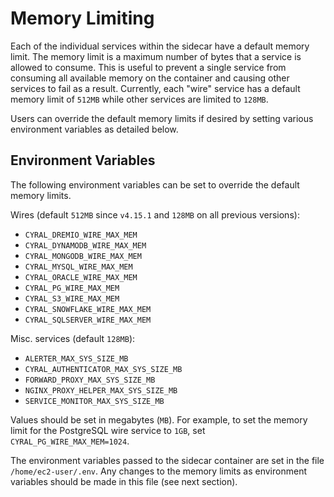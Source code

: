 # Memory Limiting

Each of the individual services within the sidecar have a default
memory limit. The memory limit is a maximum number of bytes that a service is 
allowed to consume. This is useful to prevent a single service from consuming
all available memory on the container and causing other services to fail as a
result. Currently, each "wire" service has a default memory limit of `512MB`
while other services are limited to `128MB`.

Users can override the default memory limits if desired by setting various 
environment variables as detailed below.

## Environment Variables

The following environment variables can be set to override the default memory
limits.

Wires (default `512MB` since `v4.15.1` and `128MB` on all previous versions):

* `CYRAL_DREMIO_WIRE_MAX_MEM`
* `CYRAL_DYNAMODB_WIRE_MAX_MEM`
* `CYRAL_MONGODB_WIRE_MAX_MEM`
* `CYRAL_MYSQL_WIRE_MAX_MEM`
* `CYRAL_ORACLE_WIRE_MAX_MEM`
* `CYRAL_PG_WIRE_MAX_MEM`
* `CYRAL_S3_WIRE_MAX_MEM`
* `CYRAL_SNOWFLAKE_WIRE_MAX_MEM`
* `CYRAL_SQLSERVER_WIRE_MAX_MEM`

Misc. services (default `128MB`):

* `ALERTER_MAX_SYS_SIZE_MB`
* `CYRAL_AUTHENTICATOR_MAX_SYS_SIZE_MB`
* `FORWARD_PROXY_MAX_SYS_SIZE_MB`
* `NGINX_PROXY_HELPER_MAX_SYS_SIZE_MB`
* `SERVICE_MONITOR_MAX_SYS_SIZE_MB`

Values should be set in megabytes (`MB`). For example, to set the memory limit
for the PostgreSQL wire service to `1GB`, set `CYRAL_PG_WIRE_MAX_MEM=1024`.

The environment variables passed to the sidecar container are set in the file
`/home/ec2-user/.env`. Any changes to the memory limits as environment variables
should be made in this file (see next section).
